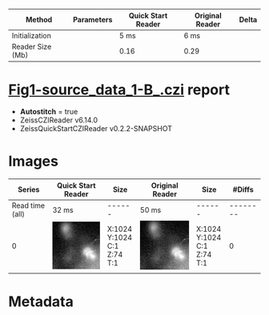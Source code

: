 |  Method            | Parameters       | Quick Start Reader | Original Reader | Delta  |
| -------------------|------------------|--------------------|-----------------|------- |
| Initialization     |                  |5 ms|6 ms|        |
| Reader Size (Mb)     |                  |0.16|0.29|        |
# [Fig1-source_data_1-B_.czi](https://zenodo.org/record/5016179/files/Fig1-source_data_1-B_.czi) report
 - **Autostitch** = true
 - ZeissCZIReader v6.14.0
 - ZeissQuickStartCZIReader v0.2.2-SNAPSHOT

# Images 

| Series            | Quick Start Reader | Size | Original Reader | Size | #Diffs |
|-------------------|--------------------|------|-----------------|------|--------|
| Read time (all)   |32 ms|------|50 ms|------|--------|
|0|![Fig1-source_data_1-B_.quick_true.flat_true.stitch_true.series_0.jpg](Fig1-source_data_1-B_/Fig1-source_data_1-B_.quick_true.flat_true.stitch_true.series_0.jpg)|X:1024<br>Y:1024<br>C:1<br>Z:74<br>T:1|![Fig1-source_data_1-B_.quick_false.flat_true.stitch_true.series_0.jpg](Fig1-source_data_1-B_/Fig1-source_data_1-B_.quick_false.flat_true.stitch_true.series_0.jpg)|X:1024<br>Y:1024<br>C:1<br>Z:74<br>T:1|0|

# Metadata

